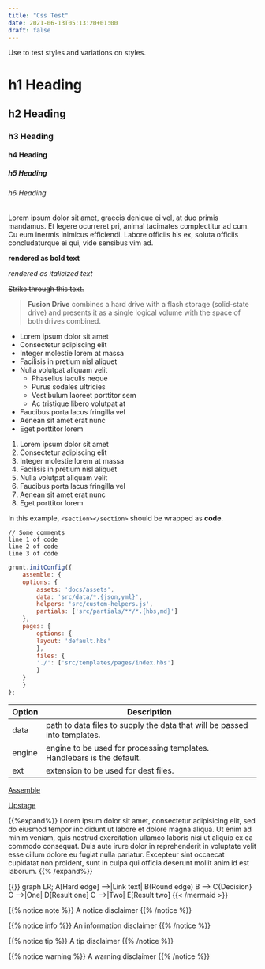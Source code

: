 ```yaml
---
title: "Css Test"
date: 2021-06-13T05:13:20+01:00
draft: false
---
```


Use to test styles and variations on styles.

# h1 Heading
## h2 Heading
### h3 Heading
#### h4 Heading
##### h5 Heading
###### h6 Heading


Lorem ipsum dolor sit amet, graecis denique ei vel, at duo primis mandamus. Et legere ocurreret pri, animal tacimates complectitur ad cum. Cu eum inermis inimicus efficiendi. Labore officiis his ex, soluta officiis concludaturque ei qui, vide sensibus vim ad.


**rendered as bold text**

_rendered as italicized text_

~~Strike through this text.~~

> **Fusion Drive** combines a hard drive with a flash storage (solid-state drive) and presents it as a single logical volume with the space of both drives combined.


+ Lorem ipsum dolor sit amet
+ Consectetur adipiscing elit
+ Integer molestie lorem at massa
+ Facilisis in pretium nisl aliquet
+ Nulla volutpat aliquam velit
  - Phasellus iaculis neque
  - Purus sodales ultricies
  - Vestibulum laoreet porttitor sem
  - Ac tristique libero volutpat at
+ Faucibus porta lacus fringilla vel
+ Aenean sit amet erat nunc
+ Eget porttitor lorem

1. Lorem ipsum dolor sit amet
4. Consectetur adipiscing elit
2. Integer molestie lorem at massa
8. Facilisis in pretium nisl aliquet
4. Nulla volutpat aliquam velit
99. Faucibus porta lacus fringilla vel
21. Aenean sit amet erat nunc
6. Eget porttitor lorem

In this example, `<section></section>` should be wrapped as **code**.

    // Some comments
    line 1 of code
    line 2 of code
    line 3 of code

```js
grunt.initConfig({
    assemble: {
    options: {
        assets: 'docs/assets',
        data: 'src/data/*.{json,yml}',
        helpers: 'src/custom-helpers.js',
        partials: ['src/partials/**/*.{hbs,md}']
    },
    pages: {
        options: {
        layout: 'default.hbs'
        },
        files: {
        './': ['src/templates/pages/index.hbs']
        }
    }
    }
};
```


| Option | Description |
| ------ | ----------- |
| data   | path to data files to supply the data that will be passed into templates. |
| engine | engine to be used for processing templates. Handlebars is the default. |
| ext    | extension to be used for dest files. |


[Assemble](http://assemble.io)

[Upstage](https://github.com/upstage/ "Visit Upstage!")

{{%expand%}}
Lorem ipsum dolor sit amet, consectetur adipisicing elit, sed do eiusmod
tempor incididunt ut labore et dolore magna aliqua. Ut enim ad minim veniam,
quis nostrud exercitation ullamco laboris nisi ut aliquip ex ea commodo
consequat. Duis aute irure dolor in reprehenderit in voluptate velit esse
cillum dolore eu fugiat nulla pariatur. Excepteur sint occaecat cupidatat non
proident, sunt in culpa qui officia deserunt mollit anim id est laborum.
{{% /expand%}}


{{<mermaid align="left">}}
graph LR;
    A[Hard edge] -->|Link text| B(Round edge)
    B --> C{Decision}
    C -->|One| D[Result one]
    C -->|Two| E[Result two]
{{< /mermaid >}}

{{% notice note %}}
A notice disclaimer
{{% /notice %}}

{{% notice info %}}
An information disclaimer
{{% /notice %}}


{{% notice tip %}}
A tip disclaimer
{{% /notice %}}


{{% notice warning %}}
A warning disclaimer
{{% /notice %}}

